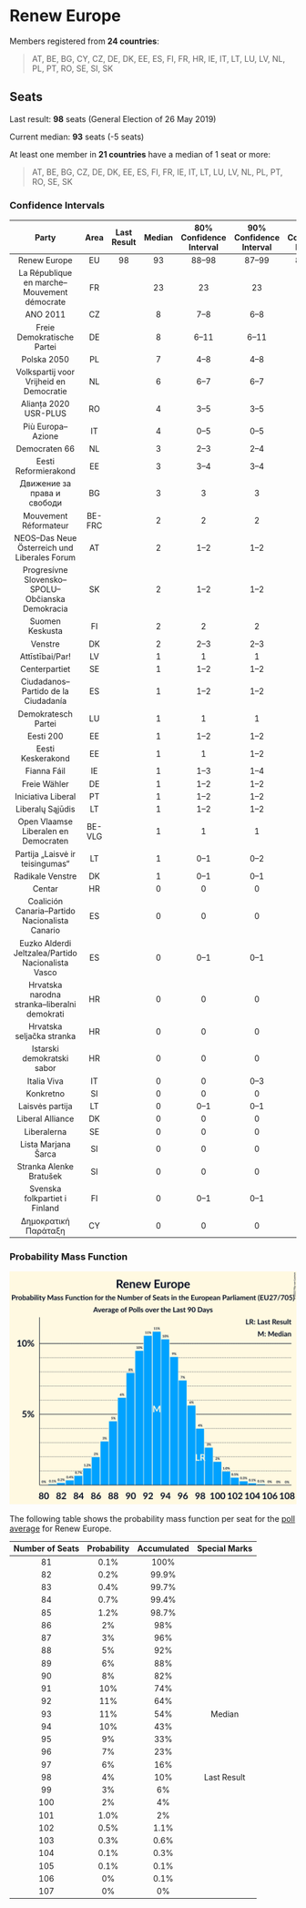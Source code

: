 # Renew Europe

Members registered from **24 countries**:

> AT, BE, BG, CY, CZ, DE, DK, EE, ES, FI, FR, HR, IE, IT, LT, LU, LV, NL, PL, PT, RO, SE, SI, SK

## Seats

Last result: **98** seats (General Election of 26 May 2019)

Current median: **93** seats (-5 seats)

At least one member in **21 countries** have a median of 1 seat or more:

> AT, BE, BG, CZ, DE, DK, EE, ES, FI, FR, IE, IT, LT, LU, LV, NL, PL, PT, RO, SE, SK

### Confidence Intervals

| Party | Area | Last Result | Median | 80% Confidence Interval | 90% Confidence Interval | 95% Confidence Interval | 99% Confidence Interval |
|:-----:|:----:|:-----------:|:------:|:-----------------------:|:-----------------------:|:-----------------------:|:-----------------------:|
| Renew Europe | EU | 98 | 93 | 88–98 | 87–99 | 86–100 | 83–103 |
| La République en marche–Mouvement démocrate | FR | | 23 | 23 | 23 | 23 | 23 |
| ANO 2011 | CZ | | 8 | 7–8 | 6–8 | 6–9 | 6–9 |
| Freie Demokratische Partei | DE | | 8 | 6–11 | 6–11 | 6–12 | 5–13 |
| Polska 2050 | PL | | 7 | 4–8 | 4–8 | 4–8 | 3–9 |
| Volkspartij voor Vrijheid en Democratie | NL | | 6 | 6–7 | 6–7 | 6–8 | 6–8 |
| Alianța 2020 USR-PLUS | RO | | 4 | 3–5 | 3–5 | 3–5 | 3–5 |
| Più Europa–Azione | IT | | 4 | 0–5 | 0–5 | 0–5 | 0–6 |
| Democraten 66 | NL | | 3 | 2–3 | 2–4 | 2–4 | 2–4 |
| Eesti Reformierakond | EE | | 3 | 3–4 | 3–4 | 3–4 | 3–4 |
| Движение за права и свободи | BG | | 3 | 3 | 3 | 3 | 3 |
| Mouvement Réformateur | BE-FRC | | 2 | 2 | 2 | 2 | 1–2 |
| NEOS–Das Neue Österreich und Liberales Forum | AT | | 2 | 1–2 | 1–2 | 1–2 | 1–3 |
| Progresívne Slovensko–SPOLU–Občianska Demokracia | SK | | 2 | 1–2 | 1–2 | 1–3 | 1–3 |
| Suomen Keskusta | FI | | 2 | 2 | 2 | 2 | 2 |
| Venstre | DK | | 2 | 2–3 | 2–3 | 2–3 | 2–3 |
| Attīstībai/Par! | LV | | 1 | 1 | 1 | 1 | 1 |
| Centerpartiet | SE | | 1 | 1–2 | 1–2 | 1–2 | 1–2 |
| Ciudadanos–Partido de la Ciudadanía | ES | | 1 | 1–2 | 1–2 | 1–2 | 0–2 |
| Demokratesch Partei | LU | | 1 | 1 | 1 | 1 | 1 |
| Eesti 200 | EE | | 1 | 1–2 | 1–2 | 1–2 | 1–2 |
| Eesti Keskerakond | EE | | 1 | 1 | 1–2 | 1–2 | 1–2 |
| Fianna Fáil | IE | | 1 | 1–3 | 1–4 | 1–4 | 1–4 |
| Freie Wähler | DE | | 1 | 1–2 | 1–2 | 1–2 | 1–2 |
| Iniciativa Liberal | PT | | 1 | 1–2 | 1–2 | 1–2 | 1–2 |
| Liberalų Sąjūdis | LT | | 1 | 1–2 | 1–2 | 1–2 | 1–2 |
| Open Vlaamse Liberalen en Democraten | BE-VLG | | 1 | 1 | 1 | 1 | 1 |
| Partija „Laisvė ir teisingumas“ | LT | | 1 | 0–1 | 0–2 | 0–2 | 0–2 |
| Radikale Venstre | DK | | 1 | 0–1 | 0–1 | 0–1 | 0–2 |
| Centar | HR | | 0 | 0 | 0 | 0 | 0 |
| Coalición Canaria–Partido Nacionalista Canario | ES | | 0 | 0 | 0 | 0 | 0–1 |
| Euzko Alderdi Jeltzalea/Partido Nacionalista Vasco | ES | | 0 | 0–1 | 0–1 | 0–1 | 0–2 |
| Hrvatska narodna stranka–liberalni demokrati | HR | | 0 | 0 | 0 | 0 | 0 |
| Hrvatska seljačka stranka | HR | | 0 | 0 | 0 | 0 | 0 |
| Istarski demokratski sabor | HR | | 0 | 0 | 0 | 0 | 0 |
| Italia Viva | IT | | 0 | 0 | 0–3 | 0–4 | 0–5 |
| Konkretno | SI | | 0 | 0 | 0 | 0 | 0 |
| Laisvės partija | LT | | 0 | 0–1 | 0–1 | 0–1 | 0–1 |
| Liberal Alliance | DK | | 0 | 0 | 0 | 0 | 0 |
| Liberalerna | SE | | 0 | 0 | 0 | 0–1 | 0–1 |
| Lista Marjana Šarca | SI | | 0 | 0 | 0 | 0 | 0 |
| Stranka Alenke Bratušek | SI | | 0 | 0 | 0 | 0 | 0 |
| Svenska folkpartiet i Finland | FI | | 0 | 0–1 | 0–1 | 0–1 | 0–1 |
| Δημοκρατική Παράταξη | CY | | 0 | 0 | 0 | 0 | 0 |

### Probability Mass Function

![Graph with seats probability mass function not yet produced](average-2022-05-31-seats-pmf-reneweurope.png "Seats Probability Mass Function")

The following table shows the probability mass function per seat for the [poll average](average-2022-05-31.html) for Renew Europe.

| Number of Seats | Probability | Accumulated | Special Marks |
|:---------------:|:-----------:|:-----------:|:-------------:|
| 81 | 0.1% | 100% |  |
| 82 | 0.2% | 99.9% |  |
| 83 | 0.4% | 99.7% |  |
| 84 | 0.7% | 99.4% |  |
| 85 | 1.2% | 98.7% |  |
| 86 | 2% | 98% |  |
| 87 | 3% | 96% |  |
| 88 | 5% | 92% |  |
| 89 | 6% | 88% |  |
| 90 | 8% | 82% |  |
| 91 | 10% | 74% |  |
| 92 | 11% | 64% |  |
| 93 | 11% | 54% | Median |
| 94 | 10% | 43% |  |
| 95 | 9% | 33% |  |
| 96 | 7% | 23% |  |
| 97 | 6% | 16% |  |
| 98 | 4% | 10% | Last Result |
| 99 | 3% | 6% |  |
| 100 | 2% | 4% |  |
| 101 | 1.0% | 2% |  |
| 102 | 0.5% | 1.1% |  |
| 103 | 0.3% | 0.6% |  |
| 104 | 0.1% | 0.3% |  |
| 105 | 0.1% | 0.1% |  |
| 106 | 0% | 0.1% |  |
| 107 | 0% | 0% |  |


